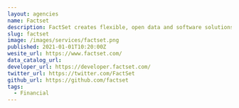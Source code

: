 ```yaml
---
layout: agencies
name: Factset
description: FactSet creates flexible, open data and software solutions for tens of thousands of investment professionals around the world, providing instant access to financial data and analytics that investors use to make crucial decisions.
slug: factset
image: /images/services/factset.png
published: 2021-01-01T10:20:00Z
wesite_url: https://www.factset.com/
data_catalog_url:
developer_url: https://developer.factset.com/
twitter_url: https://twitter.com/FactSet
github_url: https://github.com/factset
tags:
  - Financial
---
```

